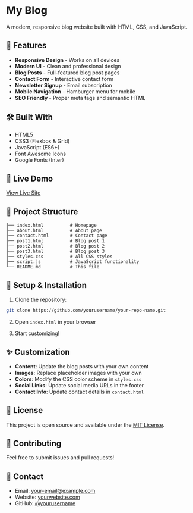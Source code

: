 # My Blog

A modern, responsive blog website built with HTML, CSS, and JavaScript.

## 🌟 Features

- **Responsive Design** - Works on all devices
- **Modern UI** - Clean and professional design
- **Blog Posts** - Full-featured blog post pages
- **Contact Form** - Interactive contact form
- **Newsletter Signup** - Email subscription
- **Mobile Navigation** - Hamburger menu for mobile
- **SEO Friendly** - Proper meta tags and semantic HTML

## 🛠️ Built With

- HTML5
- CSS3 (Flexbox & Grid)
- JavaScript (ES6+)
- Font Awesome Icons
- Google Fonts (Inter)

## 🚀 Live Demo

[View Live Site](https://yourusername.github.io/repository-name)

## 📁 Project Structure

```
├── index.html          # Homepage
├── about.html          # About page
├── contact.html        # Contact page
├── post1.html          # Blog post 1
├── post2.html          # Blog post 2
├── post3.html          # Blog post 3
├── styles.css          # All CSS styles
├── script.js           # JavaScript functionality
└── README.md           # This file
```

## 🔧 Setup & Installation

1. Clone the repository:
```bash
git clone https://github.com/yourusername/your-repo-name.git
```

2. Open `index.html` in your browser

3. Start customizing!

## ✨ Customization

- **Content**: Update the blog posts with your own content
- **Images**: Replace placeholder images with your own
- **Colors**: Modify the CSS color scheme in `styles.css`
- **Social Links**: Update social media URLs in the footer
- **Contact Info**: Update contact details in `contact.html`

## 📝 License

This project is open source and available under the [MIT License](LICENSE).

## 🤝 Contributing

Feel free to submit issues and pull requests!

## 📧 Contact

- Email: your-email@example.com
- Website: [yourwebsite.com](https://yourwebsite.com)
- GitHub: [@yourusername](https://github.com/yourusername)
